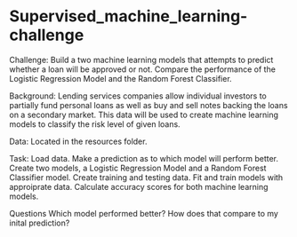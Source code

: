 # Supervised_machine_learning-challenge

Challenge: 
Build a two machine learning models that attempts to predict whether a loan will be approved or not. Compare the performance of the Logistic Regression Model and the Random Forest Classifier.

Background:
Lending services companies allow individual investors to partially fund personal loans as well as buy and sell notes backing the loans on a secondary market. This data will be used to create machine learning models to classify the risk level of given loans.

Data: 
Located in the resources folder.

Task:
Load data.
Make a prediction as to which model will perform better. 
Create two models, a Logistic Regression Model and a Random Forest Classifier model.
Create training and testing data.
Fit and train models with approiprate data.
Calculate accuracy scores for both machine learning models.

Questions
Which model performed better?
How does that compare to my inital prediction?
